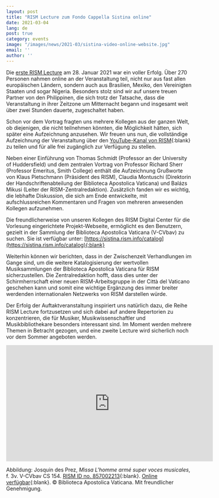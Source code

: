 ```yaml
---
layout: post
title: "RISM Lecture zum Fondo Cappella Sistina online"
date: 2021-03-04
lang: de
post: true
category: events
image: "/images/news/2021-03/sistina-video-online-website.jpg"
email: ''
author: ''
---
```


Die [erste RISM Lecture](/events/2021/01/11/first-rism-lecture-fondo-cappella-sistina.html) am 28. Januar 2021 war ein voller Erfolg. Über 270 Personen nahmen online an der Veranstaltung teil, nicht nur aus fast allen europäischen Ländern, sondern auch aus Brasilien, Mexiko, den Vereinigten Staaten und sogar Nigeria. Besonders stolz sind wir auf unsere treuen Partner von den Philippinen, die sich trotz der Tatsache, dass die Veranstaltung in ihrer Zeitzone um Mitternacht begann und insgesamt weit über zwei Stunden dauerte, zugeschaltet haben.  

Schon vor dem Vortrag fragten uns mehrere Kollegen aus der ganzen Welt, ob diejenigen, die nicht teilnehmen könnten, die Möglichkeit hätten, sich später eine Aufzeichnung anzusehen. Wir freuen uns nun, die vollständige Aufzeichnung der Veranstaltung über den [YouTube-Kanal von RISM](https://youtu.be/ATlxoNG6Sdg){:blank} zu teilen und für alle frei zugänglich zur Verfügung zu stellen.   

Neben einer Einführung von Thomas Schmidt (Professor an der University of Huddersfield) und dem zentralen Vortrag von Professor Richard Sherr (Professor Emeritus, Smith College) enthält die Aufzeichnung Grußworte von Klaus Pietschmann (Präsident des RISM), Claudia Montuschi (Direktorin der Handschriftenabteilung der Biblioteca Apostolica Vaticana) und Balázs Mikusi (Leiter der RISM-Zentralredaktion). Zusätzlich fanden wir es wichtig, die lebhafte Diskussion, die sich am Ende entwickelte, mit aufschlussreichen Kommentaren und Fragen von mehreren anwesenden Kollegen aufzunehmen.  

Die freundlicherweise von unseren Kollegen des RISM Digital Center für die Vorlesung eingerichtete Projekt-Webseite, ermöglicht es den Benutzern, gezielt in der Sammlung der Biblioteca Apostolica Vaticana (V-CVbav) zu suchen. Sie ist verfügbar unter: [https://sistina.rism.info/catalog](https://sistina.rism.info/catalog){:blank}  

Weiterhin können wir berichten, dass in der Zwischenzeit Verhandlungen im Gange sind, um die weitere Katalogisierung der wertvollen Musiksammlungen der Biblioteca Apostolica Vaticana für RISM sicherzustellen. Die Zentralredaktion hofft, dass dies unter der Schirmherrschaft einer neuen RISM-Arbeitsgruppe in der Città del Vaticano geschehen kann und somit eine wichtige Ergänzung des immer breiter werdenden internationalen Netzwerks von RISM darstellen würde.  

Der Erfolg der Auftaktveranstaltung inspiriert uns natürlich dazu, die Reihe RISM Lecture fortzusetzen und sich dabei auf andere Repertorien zu konzentrieren, die für Musiker, Musikwissenschaftler und Musikbibliothekare besonders interessant sind. Im Moment werden mehrere Themen in Betracht gezogen, und eine zweite Lecture wird sicherlich noch vor dem Sommer angeboten werden.  

<iframe width="560" height="315" src="https://www.youtube.com/embed/ATlxoNG6Sdg" frameborder="0" allow="accelerometer; autoplay; clipboard-write; encrypted-media; gyroscope; picture-in-picture" allowfullscreen></iframe>  

Abbildung: Josquin des Prez, _Missa L'homme armé super voces musicales_, f. 3v. V-CVbav CS 154. [RISM ID no. 857002213](https://opac.rism.info/search?id=857002213&View=rism){:blank}. [Online verfügbar](https://digi.vatlib.it/view/MSS_Capp.Sist.154/0014){:blank}.  © Biblioteca Apostolica Vaticana. Mit freundlicher Genehmigung.
